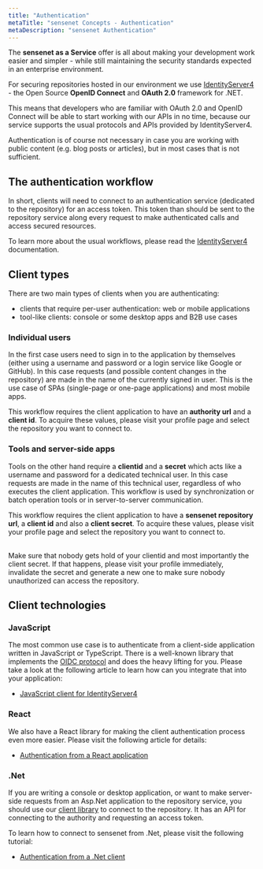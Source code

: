 ```yaml
---
title: "Authentication"
metaTitle: "sensenet Concepts - Authentication"
metaDescription: "sensenet Authentication"
---
```


The **sensenet as a Service** offer is all about making your development work easier and simpler - while still maintaining the security standards expected in an enterprise environment.

For securing repositories hosted in our environment we use [IdentityServer4](https://identityserver4.readthedocs.io/en/latest) - the Open Source **OpenID Connect** and **OAuth 2.0** framework for .NET.

This means that developers who are familiar with OAuth 2.0 and OpenID Connect will be able to start working with our APIs in no time, because our service supports the usual protocols and APIs provided by IdentityServer4.

<note severity="info">Authentication is of course not necessary in case you are working with public content (e.g. blog posts or articles), but in most cases that is not sufficient.</note>

## The authentication workflow
In short, clients will need to connect to an authentication service (dedicated to the repository) for an access token. This token than should be sent to the repository service along every request to make authenticated calls and access secured resources.

<note severity="info">To learn more about the usual workflows, please read the <a href="https://identityserver4.readthedocs.io/en/latest/intro/big_picture.html" target="_blank">IdentityServer4</a> documentation.</note>

## Client types
There are two main types of clients when you are authenticating:

- clients that require per-user authentication: web or mobile applications
- tool-like clients: console or some desktop apps and B2B use cases

### Individual users
In the first case users need to sign in to the application by themselves (either using a username and password or a login service like Google or GitHub). In this case requests (and possible content changes in the repository) are made in the name of the currently signed in user. This is the use case of SPAs (single-page or one-page applications) and most mobile apps.

<note severity="info">This workflow requires the client application to have an <strong>authority url</strong> and a <strong>client id</strong>. To acquire these values, please visit your profile page and select the repository you want to connect to.</note>

### Tools and server-side apps
Tools on the other hand require a **clientid** and a **secret** which acts like a username and password for a dedicated technical user. In this case requests are made in the name of this technical user, regardless of who executes the client application. This workflow is used by synchronization or batch operation tools or in server-to-server communication.

<note severity="info">This workflow requires the client application to have a <strong>sensenet repository url</strong>, a <strong>client id</strong> and also a <strong>client secret</strong>. To acquire these values, please visit your profile page and select the repository you want to connect to.</note>
<div>&nbsp;</div>
<note severity="error">Make sure that nobody gets hold of your clientid and most importantly the client secret. If that happens, please visit your profile immediately, invalidate the secret and generate a new one to make sure nobody unauthorized can access the repository.</note>

## Client technologies
### JavaScript
The most common use case is to authenticate from a client-side application written in JavaScript or TypeScript. There is a well-known library that implements the [OIDC protocol](https://openid.net/connect/) and does the heavy lifting for you. Please take a look at the following article to learn how can you integrate that into your application:

- [JavaScript client for IdentityServer4](https://docs.identityserver.io/en/latest/quickstarts/4_javascript_client.html)

### React
We also have a React library for making the client authentication process even more easier. Please visit the following article for details:

- [Authentication from a React application](/tutorials/authentication/how-to-authenticate-react)

### .Net
If you are writing a console or desktop application, or want to make server-side requests from an Asp.Net application to the repository service, you should use our [client library](https://github.com/SenseNet/sn-client-dotnet) to connect to the repository. It has an API for connecting to the authority and requesting an access token.

To learn how to connect to sensenet from .Net, please visit the following tutorial:

- [Authentication from a .Net client](/tutorials/authentication/how-to-authenticate-dotnet)
